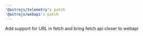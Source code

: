 ```yaml
---
'@astrojs/telemetry': patch
'@astrojs/webapi': patch
---
```


Add support for URL in fetch and bring fetch api closer to webapi
